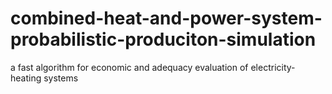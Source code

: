 # combined-heat-and-power-system-probabilistic-produciton-simulation
a fast algorithm for economic and adequacy evaluation of electricity-heating systems
